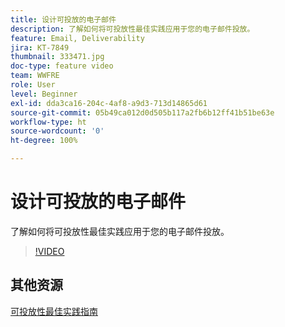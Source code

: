 ```yaml
---
title: 设计可投放的电子邮件
description: 了解如何将可投放性最佳实践应用于您的电子邮件投放。
feature: Email, Deliverability
jira: KT-7849
thumbnail: 333471.jpg
doc-type: feature video
team: WWFRE
role: User
level: Beginner
exl-id: dda3ca16-204c-4af8-a9d3-713d14865d61
source-git-commit: 05b49ca012d0d505b117a2fb6b12ff41b51be63e
workflow-type: ht
source-wordcount: '0'
ht-degree: 100%

---
```


# 设计可投放的电子邮件

了解如何将可投放性最佳实践应用于您的电子邮件投放。

>[!VIDEO](https://video.tv.adobe.com/v/333471?quality=12&learn=on)

## 其他资源

[可投放性最佳实践指南](https://experienceleague.adobe.com/docs/deliverability-learn/deliverability-best-practice-guide/introduction.html?lang=zh-Hans)
